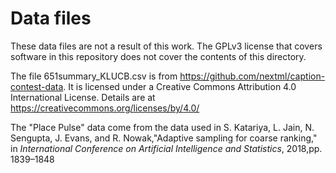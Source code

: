 # Data files

These data files are not a result of this work. The GPLv3 license that covers software in this repository does not cover the contents of this directory.

The file 651summary_KLUCB.csv is from https://github.com/nextml/caption-contest-data. It is licensed under a Creative Commons Attribution 4.0 International License.  Details are at https://creativecommons.org/licenses/by/4.0/


The "Place Pulse" data come from the data used in S. Katariya, L. Jain, N. Sengupta, J. Evans, and R. Nowak,"Adaptive sampling for coarse ranking," in *International Conference on Artificial Intelligence and Statistics*, 2018,pp. 1839–1848